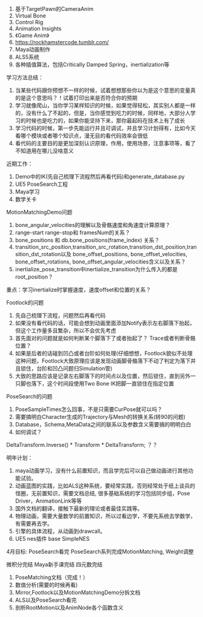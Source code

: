 1. 基于TargetPawn的CameraAnim
2. Virtual Bone
3. Control Rig
4. Animation Insights
5. 《Game Anim》
6. https://rockhamstercode.tumblr.com/
7. Maya动画制作
8. ALS5系统
9. 各种插值算法，包括Critically Damped Spring，inertialization等


学习方法总结：
1. 当某些代码跟你预想不一样的时候，试着想想那些你以为是这个意思的变量真的是这个意思吗？！试着打印出来是否符合你的预期
2. 学习就像爬山，当你学习某样知识的时候，如果觉得轻松，其实别人都是一样的，没有什么了不起的，但是，当你感觉到吃力的时候，同样地，大部分人学习的时候也是吃力的，如果你能坚持下来，那你最起码在技术上有了成长
3. 学习代码的时候，第一步先能运行并且可调试，并且学习计划得有，比如今天看哪个模块或者哪个知识点，漫无目的看代码效率会很低
4. 看代码的主要目的是更加深刻认识原理，作用，使用场景，注意事项等，看了不知道用在哪儿没啥意义


近期工作：
1. Demo中的IK(先自己梳理下流程然后再看代码)和generate_database.py
2. UE5 PoseSearch工程
3. Maya学习
4. 数学关卡


MotionMatchingDemo问题
1. bone_angular_velocities的理解以及骨骼速度和角速度计算原理？
2. range-start range-stop和 framesNum的关系？
3. bone_positions 和 db.bone_positions(frame_index) 关系？
4. transition_src_position,transition_src_rotation,transition_dst_position,transition_dst_rotation以及
   bone_offset_positions, bone_offset_velocities, bone_offset_rotations, bone_offset_angular_velocities含义以及关系？
5. inertialize_pose_transition中inertialize_transition为什么传入的都是root_position？


重点：学习inertialize时掌握速度，速度offset和位置的关系？



Footlock的问题
1. 先自己梳理下流程，问题然后再看代码
2. 如果没有看代码的话，可能会想到动画里面添加Notify表示左右脚落下抬起，但这个工作量多且繁杂，所以不会优先考虑
3. 首先面对的问题就是如何判断某个脚落下了或者抬起了？ Trace或者判断骨骼位置？
4. 如果是后者的话碰到凹凸或者台阶如何处理(仔细想想，Footlock貌似不处理这种问题，Footlock大致原理应该是发现动画脚骨骼落下不动了判定为落下并且锁住，台阶和凹凸问题归Simulation管)
5. 大致的思路应该是记录左右脚落下的时间点以及位置，然后锁住，直到另外一只脚也落下，这个时间段使用Two Bone IK把脚一直锁住在指定位置



PoseSearch的问题
1. PoseSampleTimes怎么回事，不是只需要CurPose就可以吗？
2. 需要搞明白Character生成的Trajectory与Mesh的转换关系(转90的问题)
3. Database，Schema,MetaData之间的联系以及参数含义需要搞的明明白白
4. 如何调试？


DeltaTransform.Inverse() * Transform * DeltaTransform; ？？


明年计划：
1. maya动画学习，没有什么前置知识，而且学完后可以自己做动画进行其他功能试验。
2. 动画蓝图的实践，比如ALS这种系统，要经常实践，否则经常处于纸上谈兵的怪圈，无前置知识，需要文档总结, 很多基础系统的学习包括同步组，Pose Driver，AnimationLink等等
3. 国外文档的翻译，接触下最新的理论或者最佳实践等。
4. 物理动画，需要大量数学的前置知识，所以过看边学，不要先系统去学数学，有需要再去学。
5. 引擎的具体流程，从动画到drawcall。
6. UE5 nes插件 base SimpleNES




4月目标:
PoseSearch看完 PoseSearch系列完成MotionMatching, Weight调整

微积分完结
Maya新手课完结
四元数完结




1. PoseMatching文档（完成！）
2. 数值分析(需要的时候再看)
3. Mirror,Footlock以及MotionMatchingDemo分拆文档
4. ALS以及PoseSearch看完
5. 剖析RootMotion以及AnimNode各个函数含义